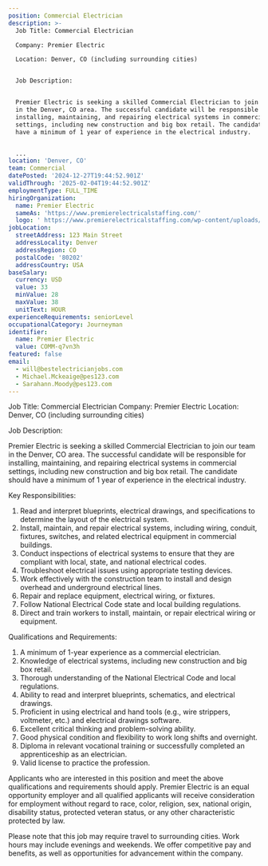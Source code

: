 ```yaml
---
position: Commercial Electrician
description: >-
  Job Title: Commercial Electrician

  Company: Premier Electric

  Location: Denver, CO (including surrounding cities)


  Job Description:


  Premier Electric is seeking a skilled Commercial Electrician to join our team
  in the Denver, CO area. The successful candidate will be responsible for
  installing, maintaining, and repairing electrical systems in commercial
  settings, including new construction and big box retail. The candidate should
  have a minimum of 1 year of experience in the electrical industry.


  ...
location: 'Denver, CO'
team: Commercial
datePosted: '2024-12-27T19:44:52.901Z'
validThrough: '2025-02-04T19:44:52.901Z'
employmentType: FULL_TIME
hiringOrganization:
  name: Premier Electric
  sameAs: 'https://www.premierelectricalstaffing.com/'
  logo: ' https://www.premierelectricalstaffing.com/wp-content/uploads/2020/05/Premier-Electrical-Staffing-logo.png'
jobLocation:
  streetAddress: 123 Main Street
  addressLocality: Denver
  addressRegion: CO
  postalCode: '80202'
  addressCountry: USA
baseSalary:
  currency: USD
  value: 33
  minValue: 28
  maxValue: 38
  unitText: HOUR
experienceRequirements: seniorLevel
occupationalCategory: Journeyman
identifier:
  name: Premier Electric
  value: COMM-q7vn3h
featured: false
email:
  - will@bestelectricianjobs.com
  - Michael.Mckeaige@pes123.com
  - Sarahann.Moody@pes123.com
---
```




Job Title: Commercial Electrician
Company: Premier Electric
Location: Denver, CO (including surrounding cities)

Job Description:

Premier Electric is seeking a skilled Commercial Electrician to join our team in the Denver, CO area. The successful candidate will be responsible for installing, maintaining, and repairing electrical systems in commercial settings, including new construction and big box retail. The candidate should have a minimum of 1 year of experience in the electrical industry.

Key Responsibilities:

1. Read and interpret blueprints, electrical drawings, and specifications to determine the layout of the electrical system.
2. Install, maintain, and repair electrical systems, including wiring, conduit, fixtures, switches, and related electrical equipment in commercial buildings.
3. Conduct inspections of electrical systems to ensure that they are compliant with local, state, and national electrical codes.
4. Troubleshoot electrical issues using appropriate testing devices.
5. Work effectively with the construction team to install and design overhead and underground electrical lines.
6. Repair and replace equipment, electrical wiring, or fixtures.
7. Follow National Electrical Code state and local building regulations.
8. Direct and train workers to install, maintain, or repair electrical wiring or equipment.

Qualifications and Requirements:

1. A minimum of 1-year experience as a commercial electrician. 
2. Knowledge of electrical systems, including new construction and big box retail.
3. Thorough understanding of the National Electrical Code and local regulations.
4. Ability to read and interpret blueprints, schematics, and electrical drawings.
5. Proficient in using electrical and hand tools (e.g., wire strippers, voltmeter, etc.) and electrical drawings software.
6. Excellent critical thinking and problem-solving ability.
7. Good physical condition and flexibility to work long shifts and overnight.
8. Diploma in relevant vocational training or successfully completed an apprenticeship as an electrician.
9. Valid license to practice the profession.

Applicants who are interested in this position and meet the above qualifications and requirements should apply. Premier Electric is an equal opportunity employer and all qualified applicants will receive consideration for employment without regard to race, color, religion, sex, national origin, disability status, protected veteran status, or any other characteristic protected by law. 

Please note that this job may require travel to surrounding cities. Work hours may include evenings and weekends. We offer competitive pay and benefits, as well as opportunities for advancement within the company.
